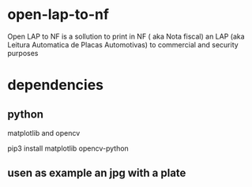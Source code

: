 # open-lap-to-nf
Open LAP to NF is a sollution to print in NF ( aka Nota fiscal)
 an LAP (aka Leitura Automatica de Placas Automotivas) to commercial and security purposes


# dependencies

## python

matplotlib and opencv

pip3 install matplotlib opencv-python


## usen as example an jpg with a plate 

